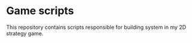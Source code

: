 # Game scripts
This repository contains scripts responsible for building system in my 2D strategy game.  
